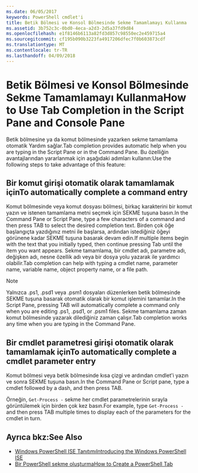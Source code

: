 ```yaml
---
ms.date: 06/05/2017
keywords: PowerShell cmdlet'i
title: Betik Bölmesi ve Konsol Bölmesinde Sekme Tamamlamayı Kullanma
ms.assetid: 3b752c3c-0bd0-4eca-a2d3-2d5a37fd9d84
ms.openlocfilehash: e1f8146b6113a82fd3d857c98550ec2e459715a4
ms.sourcegitcommit: cf195b090b3223fa4917206dfec7f0b603873cdf
ms.translationtype: MT
ms.contentlocale: tr-TR
ms.lasthandoff: 04/09/2018
---
```

# <a name="how-to-use-tab-completion-in-the-script-pane-and-console-pane"></a><span data-ttu-id="423ca-103">Betik Bölmesi ve Konsol Bölmesinde Sekme Tamamlamayı Kullanma</span><span class="sxs-lookup"><span data-stu-id="423ca-103">How to Use Tab Completion in the Script Pane and Console Pane</span></span>

<span data-ttu-id="423ca-104">Betik bölmesine ya da komut bölmesinde yazarken sekme tamamlama otomatik Yardım sağlar.</span><span class="sxs-lookup"><span data-stu-id="423ca-104">Tab completion provides automatic help when you are typing in the Script Pane or in the Command Pane.</span></span> <span data-ttu-id="423ca-105">Bu özelliğin avantajlarından yararlanmak için aşağıdaki adımları kullanın:</span><span class="sxs-lookup"><span data-stu-id="423ca-105">Use the following steps to take advantage of this feature:</span></span>

## <a name="to-automatically-complete-a-command-entry"></a><span data-ttu-id="423ca-106">Bir komut girişi otomatik olarak tamamlamak için</span><span class="sxs-lookup"><span data-stu-id="423ca-106">To automatically complete a command entry</span></span>

<span data-ttu-id="423ca-107">Komut bölmesinde veya komut dosyası bölmesi, birkaç karakterini bir komut yazın ve istenen tamamlama metni seçmek için SEKME tuşuna basın.</span><span class="sxs-lookup"><span data-stu-id="423ca-107">In the Command Pane or Script Pane, type a few characters of a command and then press TAB to select the desired completion text.</span></span> <span data-ttu-id="423ca-108">Birden çok öğe başlangıçta yazdığınız metni ile başlarsa, ardından istediğiniz öğeyi görünene kadar SEKME tuşuna basarak devam edin.</span><span class="sxs-lookup"><span data-stu-id="423ca-108">If multiple items begin with the text that you initially typed, then continue pressing Tab until the item you want appears.</span></span> <span data-ttu-id="423ca-109">Sekme tamamlama, bir cmdlet adı, parametre adı, değişken adı, nesne özellik adı veya bir dosya yolu yazarak ile yardımcı olabilir.</span><span class="sxs-lookup"><span data-stu-id="423ca-109">Tab completion can help with typing a cmdlet name, parameter name, variable name, object property name, or a file path.</span></span>

> [!NOTE]
> <span data-ttu-id="423ca-110">Yalnızca .ps1, .psd1 veya .psm1 dosyaları düzenlerken betik bölmesinde SEKME tuşuna basarak otomatik olarak bir komut işlemini tamamlar.</span><span class="sxs-lookup"><span data-stu-id="423ca-110">In the Script Pane, pressing TAB will automatically complete a command only when you are editing .ps1, .psd1, or .psm1 files.</span></span> <span data-ttu-id="423ca-111">Sekme tamamlama zaman komut bölmesinde yazarak dilediğiniz zaman çalışır.</span><span class="sxs-lookup"><span data-stu-id="423ca-111">Tab completion works any time when you are typing in the Command Pane.</span></span>

## <a name="to-automatically-complete-a-cmdlet-parameter-entry"></a><span data-ttu-id="423ca-112">Bir cmdlet parametresi girişi otomatik olarak tamamlamak için</span><span class="sxs-lookup"><span data-stu-id="423ca-112">To automatically complete a cmdlet parameter entry</span></span>

<span data-ttu-id="423ca-113">Komut bölmesi veya betik bölmesinde kısa çizgi ve ardından cmdlet'i yazın ve sonra SEKME tuşuna basın.</span><span class="sxs-lookup"><span data-stu-id="423ca-113">In the Command Pane or Script pane, type a cmdlet followed by a dash, and then press TAB.</span></span>

<span data-ttu-id="423ca-114">Örneğin, `Get-Process -` sekme her cmdlet parametrelerinin sırayla görüntülemek için birden çok kez basın.</span><span class="sxs-lookup"><span data-stu-id="423ca-114">For example, type `Get-Process -` and then press TAB multiple times to display each of the parameters for the cmdlet in turn.</span></span>

## <a name="see-also"></a><span data-ttu-id="423ca-115">Ayrıca bkz:</span><span class="sxs-lookup"><span data-stu-id="423ca-115">See Also</span></span>

- [<span data-ttu-id="423ca-116">Windows PowerShell ISE Tanıtımı</span><span class="sxs-lookup"><span data-stu-id="423ca-116">Introducing the Windows PowerShell ISE</span></span>](Introducing-the-Windows-PowerShell-ISE.md)
- [<span data-ttu-id="423ca-117">Bir PowerShell sekme oluşturma</span><span class="sxs-lookup"><span data-stu-id="423ca-117">How to Create a PowerShell Tab</span></span>](How-to-Create-a-PowerShell-Tab-in-Windows-PowerShell-ISE.md)